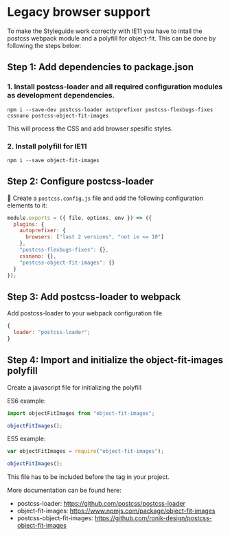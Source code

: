 # Legacy browser support

To make the Styleguide work correctly with IE11 you have to intall the postcss webpack module and a polyfill for object-fit. This can be done by following the steps below:

## Step 1: Add dependencies to package.json

### 1. Install postcss-loader and all required configuration modules as development dependencies.

`npm i --save-dev postcss-loader autoprefixer postcss-flexbugs-fixes cssnano postcss-object-fit-images`

This will process the CSS and add browser spesific styles.

### 2. Install polyfill for IE11

`npm i --save object-fit-images`

## Step 2: Configure postcss-loader


Create a `postcss.config.js` file and add the following configuration elements to it:

```javascript
module.exports = ({ file, options, env }) => ({
  plugins: {
    autoprefixer: {
      browsers: ["last 2 versions", "not ie <= 10"]
    },
    "postcss-flexbugs-fixes": {},
    cssnano: {},
    "postcss-object-fit-images": {}
  }
});
```

## Step 3: Add postcss-loader to webpack

Add postcss-loader to your webpack configuration file

```javascript
{
  loader: "postcss-loader";
}
```

## Step 4: Import and initialize the object-fit-images polyfill

Create a javascript file for initializing the polyfill

ES6 example:

```javascript
import objectFitImages from "object-fit-images";

objectFitImages();
```

ES5 example:

```javascript
var objectFitImages = require("object-fit-images");

objectFitImages();
```

This file has to be included before the </body> tag in your project.

More documentation can be found here:

- postcss-loader: https://github.com/postcss/postcss-loader
- object-fit-images: https://www.npmjs.com/package/object-fit-images
- postcss-object-fit-images: https://github.com/ronik-design/postcss-object-fit-images
